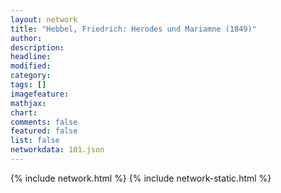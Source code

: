 ```yaml
---
layout: network
title: "Hebbel, Friedrich: Herodes und Mariamne (1849)"
author:
description:
headline:
modified:
category:
tags: []
imagefeature: 
mathjax: 
chart: 
comments: false
featured: false
list: false
networkdata: 101.json
---
```

{% include network.html %}
{% include network-static.html %}
